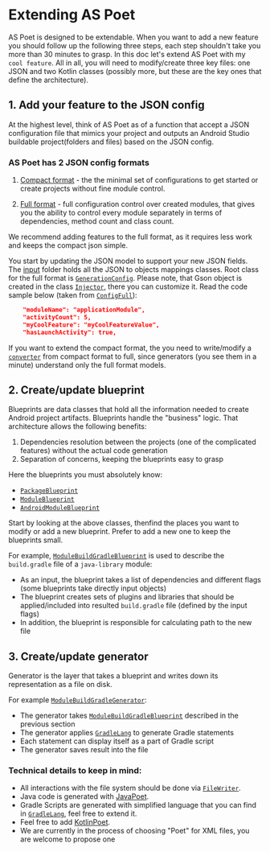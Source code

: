 # Extending AS Poet

AS Poet is designed to be extendable. When you want to add a new feature you should follow up the following three steps, each step shouldn't take you more than 30 minutes to grasp. In this doc let's extend AS Poet with my ```cool feature```. All in all, you will need to modify/create three key files: one JSON and two Kotlin classes (possibly more, but these are the key ones that define the architecture).

## 1. Add your feature to the JSON config
At the highest level, think of AS Poet as of a function that accept a JSON configuration file that mimics your project and outputs an Android Studio buildable project(folders and files) based on the JSON config.

### AS Poet has 2 JSON config formats
1. [Compact format](https://github.com/android/android-studio-poet/blob/master/ConfigCompact.json) - the the minimal set of configurations to get started or create projects without fine module control.

2. [Full format](https://github.com/android/android-studio-poet/blob/master/ConfigFull.json) - full configuration control over created modules, that gives you the ability to control every module separately in terms of dependencies, method count and class count.

We recommend adding features to the full format, as it requires less work and keeps the compact json simple. 

You start by updating the JSON model to support your new JSON fields. The [input](https://github.com/android/android-studio-poet/tree/master/src/main/kotlin/com/google/androidstudiopoet/input) folder holds all the JSON to objects mappings classes.
Root class for the full format is [`GenerationConfig`](https://github.com/android/android-studio-poet/blob/master/src/main/kotlin/com/google/androidstudiopoet/input/GenerationConfig.kt). Please note, that Gson object is created in the class [`Injector`](https://github.com/android/android-studio-poet/blob/master/src/main/kotlin/com/google/androidstudiopoet/Injector.kt), there you can customize it. Read the code sample below (taken from [`ConfigFull`](https://github.com/android/android-studio-poet/blob/master/ConfigFull.json)):

``` json
    "moduleName": "applicationModule",
    "activityCount": 5,
    "myCoolFeature": "myCoolFeatureValue",
    "hasLaunchActivity": true,
```

If you want to extend the compact format, the you need to write/modify a [`converter`](https://github.com/android/android-studio-poet/tree/master/src/main/kotlin/com/google/androidstudiopoet/converters) from compact format to full, since generators (you see them in a minute) understand only the full format models.

## 2. Create/update blueprint

Blueprints are data classes that hold all the information needed to create Android project artifacts. Blueprints handle the "business" logic. That architecture allows the following benefits:

1. Dependencies resolution between the projects (one of the complicated features) without the actual code generation
2. Separation of concerns, keeping the blueprints easy to grasp

Here the blueprints you must absolutely know:
* [`PackageBlueprint`](https://github.com/android/android-studio-poet/blob/master/src/main/kotlin/com/google/androidstudiopoet/models/PackageBlueprint.kt)
* [`ModuleBlueprint`](https://github.com/android/android-studio-poet/blob/master/src/main/kotlin/com/google/androidstudiopoet/models/ModuleBlueprint.kt)
* [`AndroidModuleBlueprint`](https://github.com/android/android-studio-poet/blob/master/src/main/kotlin/com/google/androidstudiopoet/models/AndroidModuleBlueprint.kt)

Start by looking at the above classes, thenfind the places you want to modify or add a new blueprint. Prefer to add a new one to keep the blueprints small.

For example, [`ModuleBuildGradleBlueprint`](https://github.com/android/android-studio-poet/blob/master/src/main/kotlin/com/google/androidstudiopoet/models/ModuleBuildGradleBlueprint.kt) is used to describe the  `build.gradle` file of a `java-library` module: 

* As an input, the blueprint takes a list of dependencies and different flags (some blueprints take directly input objects)
* The blueprint creates sets of plugins and libraries that should be applied/included into resulted `build.gradle` file (defined by the input flags)
* In addition, the blueprint is responsible for calculating path to the new file

## 3. Create/update generator

Generator is the layer that takes a blueprint and writes down its representation as a file on disk. 

For example [`ModuleBuildGradleGenerator`](https://github.com/android/android-studio-poet/blob/master/src/main/kotlin/com/google/androidstudiopoet/generators/ModuleBuildGradleGenerator.kt):

* The generator takes [`ModuleBuildGradleBlueprint`](https://github.com/android/android-studio-poet/blob/master/src/main/kotlin/com/google/androidstudiopoet/models/ModuleBuildGradleBlueprint.kt) described in the previous section
* The generator applies [`GradleLang`](https://github.com/android/android-studio-poet/blob/master/src/main/kotlin/com/google/androidstudiopoet/gradle/GradleLang.kt) to generate Gradle statements
* Each statement can display itself as a part of Gradle script
* The generator saves result into the file

### Technical details to keep in mind:
* All interactions with the file system should be done via [`FileWriter`](https://github.com/android/android-studio-poet/blob/master/src/main/kotlin/com/google/androidstudiopoet/writers/FileWriter.kt).
* Java code is generated with [JavaPoet](https://github.com/square/javapoet).
* Gradle Scripts are generated with simplified language that you can find in [`GradleLang`](https://github.com/android/android-studio-poet/blob/master/src/main/kotlin/com/google/androidstudiopoet/gradle/GradleLang.kt), feel free to extend it.
* Feel free to add [KotlinPoet](https://github.com/square/kotlinpoet).
* We are currently in the process of choosing "Poet" for XML files, you are welcome to propose one

 

